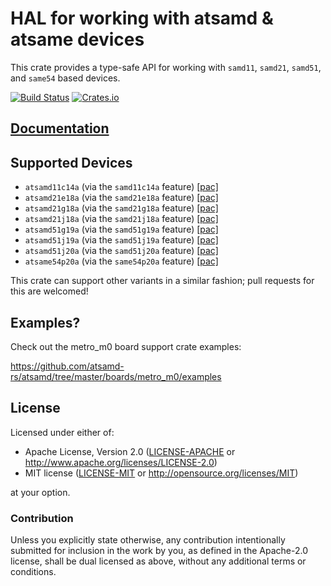 # HAL for working with atsamd & atsame devices

This crate provides a type-safe API for working with `samd11`, `samd21`, `samd51`, and `same54` based devices.

[![Build Status](https://travis-ci.org/atsamd-rs/atsamd.svg?branch=master)](https://travis-ci.org/atsamd-rs/atsamd)
[![Crates.io](https://img.shields.io/crates/v/atsamd-hal.svg)](https://crates.io/crates/atsamd-hal)

## [Documentation](https://docs.rs/atsamd-hal)

## Supported Devices

* `atsamd11c14a` (via the `samd11c14a` feature) [[pac]](https://github.com/atsamd-rs/atsamd/tree/master/pac/atsamd11c14a)
* `atsamd21e18a` (via the `samd21e18a` feature) [[pac]](https://github.com/atsamd-rs/atsamd/tree/master/pac/atsamd21e18a)
* `atsamd21g18a` (via the `samd21g18a` feature) [[pac]](https://github.com/atsamd-rs/atsamd/tree/master/pac/atsamd21g18a)
* `atsamd21j18a` (via the `samd21j18a` feature) [[pac]](https://github.com/atsamd-rs/atsamd/tree/master/pac/atsamd21j18a)
* `atsamd51g19a` (via the `samd51g19a` feature) [[pac]](https://github.com/atsamd-rs/atsamd/tree/master/pac/atsamd51g19a)
* `atsamd51j19a` (via the `samd51j19a` feature) [[pac]](https://github.com/atsamd-rs/atsamd/tree/master/pac/atsamd51j19a)
* `atsamd51j20a` (via the `samd51j20a` feature) [[pac]](https://github.com/atsamd-rs/atsamd/tree/master/pac/atsamd51j20a)
* `atsame54p20a` (via the `same54p20a` feature) [[pac]](https://github.com/atsamd-rs/atsamd/tree/master/pac/atsame54p20a)

This crate can support other variants in a similar fashion; pull requests for this are welcomed!

## Examples?

Check out the metro_m0 board support crate examples:

https://github.com/atsamd-rs/atsamd/tree/master/boards/metro_m0/examples

## License

Licensed under either of:

- Apache License, Version 2.0 ([LICENSE-APACHE](https://github.com/atsamd-rs/atsamd/blob/master/LICENSE-APACHE) or
  http://www.apache.org/licenses/LICENSE-2.0)
- MIT license ([LICENSE-MIT](https://github.com/atsamd-rs/atsamd/blob/master/LICENSE-MIT) or http://opensource.org/licenses/MIT)

at your option.

### Contribution

Unless you explicitly state otherwise, any contribution intentionally submitted
for inclusion in the work by you, as defined in the Apache-2.0 license, shall
be dual licensed as above, without any additional terms or conditions.
